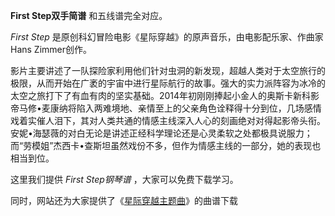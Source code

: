 

**First Step双手简谱** 和五线谱完全对应。

_First Step_ 是原创科幻冒险电影《星际穿越》的原声音乐，由电影配乐家、作曲家Hans Zimmer创作。

影片主要讲述了一队探险家利用他们针对虫洞的新发现，超越人类对于太空旅行的极限，从而开始在广袤的宇宙中进行星际航行的故事。强大的实力派阵容为冰冷的太空之旅打下了有血有肉的坚实基础。2014年初刚刚捧起小金人的奥斯卡新科影帝马修•麦康纳将陷入两难境地、亲情至上的父亲角色诠释得十分到位，几场感情戏着实催人泪下，其对人类共通的情感主线深入人心的刻画绝对对得起影帝头衔。安妮•海瑟薇的对白无论是讲述正经科学理论还是心灵柔软之处都极具说服力；而“劳模姐”杰西卡•查斯坦虽然戏份不多，但作为情感主线的一部分，她的表现也相当到位。

这里我们提供 _First Step钢琴谱_ ，大家可以免费下载学习。

同时，网站还为大家提供了《[星际穿越主题曲](Music-5180-星际穿越主题曲.html "星际穿越主题曲")》的曲谱下载

